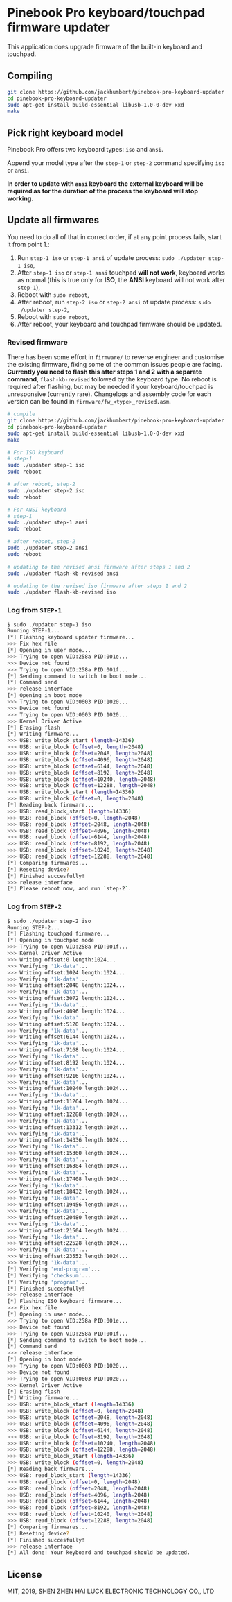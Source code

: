 # Pinebook Pro keyboard/touchpad firmware updater

This application does upgrade firmware of the built-in keyboard and touchpad.

## Compiling

```bash
git clone https://github.com/jackhumbert/pinebook-pro-keyboard-updater
cd pinebook-pro-keyboard-updater
sudo apt-get install build-essential libusb-1.0-0-dev xxd
make
```

## Pick right keyboard model

Pinebook Pro offers two keyboard types: `iso` and `ansi`.

Append your model type after the `step-1` or `step-2` command specifying `iso` or `ansi`.

**In order to update with `ansi` keyboard the external keyboard will be required as for the duration of the process the keyboard will stop working.**

## Update all firmwares

You need to do all of that in correct order,
if at any point process fails, start it from point 1.:

1. Run `step-1 iso` or `step-1 ansi` of update process: `sudo ./updater step-1 iso`,
1. After `step-1 iso` or `step-1 ansi` touchpad **will not work**, keyboard works as normal (this is true only for **ISO**, the **ANSI** keyboard will not work after `step-1`),
1. Reboot with `sudo reboot`,
1. After reboot, run `step-2 iso` or `step-2 ansi` of update process: `sudo ./updater step-2`,
1. Reboot with `sudo reboot`,
1. After reboot, your keyboard and touchpad firmware should be updated.

### Revised firmware

There has been some effort in `firmware/` to reverse engineer and customise the existing firmware, fixing some of the common issues people are facing. **Currently you need to flash this after steps 1 and 2 with a separate command**, `flash-kb-revised` followed by the keyboard type. No reboot is required after flashing, but may be needed if your keyboard/touchpad is unresponsive (currently rare). Changelogs and assembly code for each version can be found in `firmware/fw_<type>_revised.asm`.

```bash
# compile
git clone https://github.com/jackhumbert/pinebook-pro-keyboard-updater
cd pinebook-pro-keyboard-updater
sudo apt-get install build-essential libusb-1.0-0-dev xxd
make

# For ISO keyboard
# step-1
sudo ./updater step-1 iso
sudo reboot

# after reboot, step-2
sudo ./updater step-2 iso
sudo reboot

# For ANSI keyboard
# step-1
sudo ./updater step-1 ansi
sudo reboot

# after reboot, step-2
sudo ./updater step-2 ansi
sudo reboot

# updating to the revised ansi firmware after steps 1 and 2
sudo ./updater flash-kb-revised ansi

# updating to the revised iso firmware after steps 1 and 2
sudo ./updater flash-kb-revised iso

```

### Log from `STEP-1`

```bash
$ sudo ./updater step-1 iso
Running STEP-1...
[*] Flashing keyboard updater firmware...
>>> Fix hex file
[*] Opening in user mode...
>>> Trying to open VID:258a PID:001e...
>>> Device not found
>>> Trying to open VID:258a PID:001f...
[*] Sending command to switch to boot mode...
[*] Command send
>>> release interface
[*] Opening in boot mode
>>> Trying to open VID:0603 PID:1020...
>>> Device not found
>>> Trying to open VID:0603 PID:1020...
>>> Kernel Driver Active
[*] Erasing flash
[*] Writing firmware...
>>> USB: write_block_start (length=14336)
>>> USB: write_block (offset=0, length=2048)
>>> USB: write_block (offset=2048, length=2048)
>>> USB: write_block (offset=4096, length=2048)
>>> USB: write_block (offset=6144, length=2048)
>>> USB: write_block (offset=8192, length=2048)
>>> USB: write_block (offset=10240, length=2048)
>>> USB: write_block (offset=12288, length=2048)
>>> USB: write_block_start (length=14336)
>>> USB: write_block (offset=0, length=2048)
[*] Reading back firmware...
>>> USB: read_block_start (length=14336)
>>> USB: read_block (offset=0, length=2048)
>>> USB: read_block (offset=2048, length=2048)
>>> USB: read_block (offset=4096, length=2048)
>>> USB: read_block (offset=6144, length=2048)
>>> USB: read_block (offset=8192, length=2048)
>>> USB: read_block (offset=10240, length=2048)
>>> USB: read_block (offset=12288, length=2048)
[*] Comparing firmwares...
[*] Reseting device?
[*] Finished succesfully!
>>> release interface
[*] Please reboot now, and run `step-2`.
```

### Log from `STEP-2`

```bash
$ sudo ./updater step-2 iso
Running STEP-2...
[*] Flashing touchpad firmware...
[*] Opening in touchpad mode
>>> Trying to open VID:258a PID:001f...
>>> Kernel Driver Active
>>> Writing offset:0 length:1024...
>>> Verifying '1k-data'...
>>> Writing offset:1024 length:1024...
>>> Verifying '1k-data'...
>>> Writing offset:2048 length:1024...
>>> Verifying '1k-data'...
>>> Writing offset:3072 length:1024...
>>> Verifying '1k-data'...
>>> Writing offset:4096 length:1024...
>>> Verifying '1k-data'...
>>> Writing offset:5120 length:1024...
>>> Verifying '1k-data'...
>>> Writing offset:6144 length:1024...
>>> Verifying '1k-data'...
>>> Writing offset:7168 length:1024...
>>> Verifying '1k-data'...
>>> Writing offset:8192 length:1024...
>>> Verifying '1k-data'...
>>> Writing offset:9216 length:1024...
>>> Verifying '1k-data'...
>>> Writing offset:10240 length:1024...
>>> Verifying '1k-data'...
>>> Writing offset:11264 length:1024...
>>> Verifying '1k-data'...
>>> Writing offset:12288 length:1024...
>>> Verifying '1k-data'...
>>> Writing offset:13312 length:1024...
>>> Verifying '1k-data'...
>>> Writing offset:14336 length:1024...
>>> Verifying '1k-data'...
>>> Writing offset:15360 length:1024...
>>> Verifying '1k-data'...
>>> Writing offset:16384 length:1024...
>>> Verifying '1k-data'...
>>> Writing offset:17408 length:1024...
>>> Verifying '1k-data'...
>>> Writing offset:18432 length:1024...
>>> Verifying '1k-data'...
>>> Writing offset:19456 length:1024...
>>> Verifying '1k-data'...
>>> Writing offset:20480 length:1024...
>>> Verifying '1k-data'...
>>> Writing offset:21504 length:1024...
>>> Verifying '1k-data'...
>>> Writing offset:22528 length:1024...
>>> Verifying '1k-data'...
>>> Writing offset:23552 length:1024...
>>> Verifying '1k-data'...
[*] Verifying 'end-program'...
[*] Verifying 'checksum'...
[*] Verifying 'program'...
[*] Finished succesfully!
>>> release interface
[*] Flashing ISO keyboard firmware...
>>> Fix hex file
[*] Opening in user mode...
>>> Trying to open VID:258a PID:001e...
>>> Device not found
>>> Trying to open VID:258a PID:001f...
[*] Sending command to switch to boot mode...
[*] Command send
>>> release interface
[*] Opening in boot mode
>>> Trying to open VID:0603 PID:1020...
>>> Device not found
>>> Trying to open VID:0603 PID:1020...
>>> Kernel Driver Active
[*] Erasing flash
[*] Writing firmware...
>>> USB: write_block_start (length=14336)
>>> USB: write_block (offset=0, length=2048)
>>> USB: write_block (offset=2048, length=2048)
>>> USB: write_block (offset=4096, length=2048)
>>> USB: write_block (offset=6144, length=2048)
>>> USB: write_block (offset=8192, length=2048)
>>> USB: write_block (offset=10240, length=2048)
>>> USB: write_block (offset=12288, length=2048)
>>> USB: write_block_start (length=14336)
>>> USB: write_block (offset=0, length=2048)
[*] Reading back firmware...
>>> USB: read_block_start (length=14336)
>>> USB: read_block (offset=0, length=2048)
>>> USB: read_block (offset=2048, length=2048)
>>> USB: read_block (offset=4096, length=2048)
>>> USB: read_block (offset=6144, length=2048)
>>> USB: read_block (offset=8192, length=2048)
>>> USB: read_block (offset=10240, length=2048)
>>> USB: read_block (offset=12288, length=2048)
[*] Comparing firmwares...
[*] Reseting device?
[*] Finished succesfully!
>>> release interface
[*] All done! Your keyboard and touchpad should be updated.
```

## License

MIT, 2019, SHEN ZHEN HAI LUCK ELECTRONIC TECHNOLOGY CO., LTD
